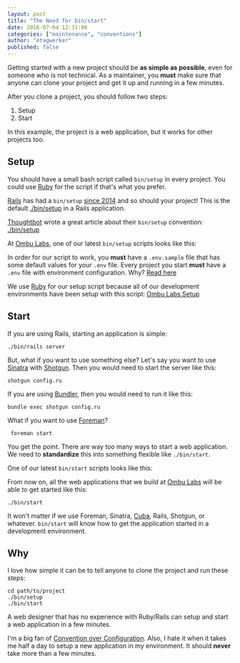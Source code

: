```yaml
---
layout: post
title: "The Need for bin/start"
date: 2016-07-04 12:31:00
categories: ["maintenance", "conventions"]
author: "etagwerker"
published: false
---
```


Getting started with a new project should be **as simple as possible**, even for
someone who is not technical. As a maintainer, you **must** make sure that
anyone can clone your project and get it up and running in a few minutes.

After you clone a project, you should follow two steps:

1. Setup
2. Start

<!--more-->

In this example, the project is a web application, but it works for other
projects too.

## Setup

You should have a small bash script called `bin/setup` in every project. You
could use [Ruby](https://www.ruby-lang.org/en/) for the script if that's
what you prefer.

[Rails](http://rubyonrails.org/) has had a `bin/setup` [since 2014](https://github.com/rails/rails/pull/15189) and so should your project! This is the default [./bin/setup](https://github.com/rails/rails/blob/v4.2.7.1/railties/lib/rails/generators/rails/app/templates/bin/setup) in a Rails application.

[Thoughtbot](https://robots.thoughtbot.com/) wrote a great article about
their `bin/setup` convention:
[./bin/setup](https://robots.thoughtbot.com/bin-setup)

At [Ombu Labs](https://www.ombulabs.com/), one of our latest `bin/setup` scripts
looks like this:

<script src="https://gist.github.com/etagwerker/956448c7a4b058b45e23f562deca8d79.js">
</script>

In order for our script to work, you **must** have a `.env.sample` file that
has some default values for your `.env` file. Every project you start **must**
have a `.env` file with environment configuration. Why?
[Read here](http://12factor.net/config)

We use [Ruby](https://www.ruby-lang.org/en/) for our setup script because all of
our development environments have been setup with this script:
[Ombu Labs Setup](https://github.com/ombulabs/setup)

## Start

If you are using Rails, starting an application is simple:

    ./bin/rails server

But, what if you want to use something else? Let's say you want to use
[Sinatra](https://github.com/sinatra/sinatra) with
[Shotgun](https://github.com/rtomayko/shotgun). Then you would need to start
the server like this:

    shotgun config.ru

If you are using [Bundler](https://rubygems.org/gems/bundler), then you would
need to run it like this:

    bundle exec shotgun config.ru

What if you want to use [Foreman](https://github.com/ddollar/foreman)?

     foreman start

You get the point. There are way too many ways to start a web application. We
need to **standardize** this into something flexible like `./bin/start`.

One of our latest `bin/start` scripts looks like this:

<script src="https://gist.github.com/etagwerker/e38b8021c0028f20d1f19932716d2c67.js">
</script>

From now on, all the web applications that we build at [Ombu Labs](https://www.ombulabs.com)
will be able to get started like this:

    ./bin/start

It won't matter if we use Foreman, Sinatra,
[Cuba](https://rubygems.org/gems/cuba), Rails, Shotgun, or whatever.
`bin/start` will know how to get the application started in a development
environment.

## Why

I love how simple it can be to tell anyone to clone the project and run these
steps:

    cd path/to/project
    ./bin/setup
    ./bin/start

A web designer that has no experience with Ruby/Rails can setup and start a
web application in a few minutes.

I'm a big fan of [Convention over Configuration](http://c2.com/cgi/wiki?ConventionOverConfiguration). Also, I hate
it when it takes me half a day to setup a new application in my environment. It
should **never** take more than a few minutes.
